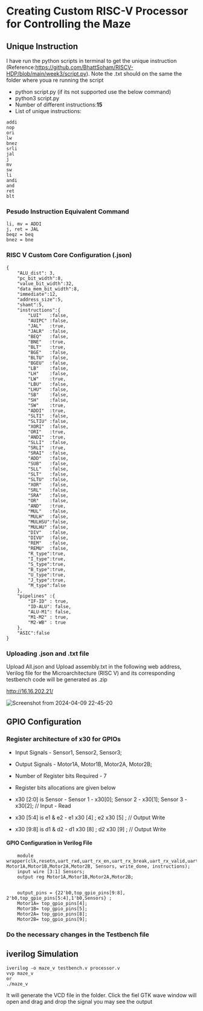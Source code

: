 # Creating Custom RISC-V Processor for Controlling the Maze
## Unique Instruction
I have run the python scripts in terminal to get the unique instruction (Reference:https://github.com/BhattSoham/RISCV-HDP/blob/main/week3/script.py). Note the .txt should on the same the folder where youa re running the script
+ python script.py (if its not supported use the below command)
+ python3 script.py
+ Number of different instructions:**15**
+ List of unique instructions:
```
addi
nop
ori
lw
bnez
srli
jal
j
mv
sw
li
andi
and
ret
blt
```
### Pesudo Instruction Equivalent Command
```
li, mv = ADDI 
j, ret = JAL 
beqz = beq  
bnez = bne

```
### RISC V Custom Core Configuration (.json)
```
{
    "ALU_dist": 3,
    "pc_bit_width":8,
    "value_bit_width":32,
    "data_mem_bit_width":8,
    "immediate":12,
    "address_size":5,
    "shamt":5,
    "instructions":{
        "LUI"   :false, 
        "AUIPC" :false,
        "JAL"   :true,  
        "JALR"  :false,
        "BEQ"   :false,
        "BNE"   :true,
        "BLT"   :true,
        "BGE"   :false,
        "BLTU"  :false,
        "BGEU"  :false,
        "LB"    :false,
        "LH"    :false,
        "LW"    :true,
        "LBU"   :false,
        "LHU"   :false,
        "SB"    :false,
        "SH"    :false,
        "SW"    :true,
        "ADDI"  :true,
        "SLTI"  :false,
        "SLTIU" :false,
        "XORI"  :false,
        "ORI"   :true,
        "ANDI"  :true,
        "SLLI"  :false,
        "SRLI"  :true,
        "SRAI"  :false,
        "ADD"   :false,
        "SUB"   :false,
        "SLL"   :false,
        "SLT"   :false,
        "SLTU"  :false,
        "XOR"   :false,
        "SRL"   :false,
        "SRA"   :false,
        "OR"    :false,
        "AND"   :true,
        "MUL"   :false,
        "MULH"  :false,
        "MULHSU":false,
        "MULHU" :false,
        "DIV"   :false,
        "DIVU"  :false,
        "REM"   :false,
        "REMU"  :false,
        "R_type":true,
        "I_type":true,
        "S_type":true,
        "B_type":true,
        "U_type":true,
        "J_type":true,
        "M_type":false 
    },
    "pipelines" :{
        "IF-ID" : true,
        "ID-ALU": false,
        "ALU-M1": false,
        "M1-M2" : true,
        "M2-WB" : true
    },
    "ASIC":false
}

```
### Uploading .json and .txt file
Upload All.json and Upload assembly.txt in the following web address, Verilog file for the Microarchitecture (RISC V) and its corresponding testbench code will be generated as .zip

http://16.16.202.21/

![Screenshot from 2024-04-09 22-45-20](https://github.com/eceelango/RISC-V_HDP/assets/65966247/5ca83750-cad3-4a13-9a46-b47b9b5c70f4)

## GPIO Configuration
### Register architecture of x30 for GPIOs

+ Input Signals - Sensor1, Sensor2, Sensor3;
+ Output Signals -  Motor1A, Motor1B, Motor2A, Motor2B;
+ Number of Register bits Required - 7
+ Register bits allocations are given below

+ x30 [2:0] is Sensor -  Sensor 1 - x30[0]; Sensor 2 - x30[1]; Sensor 3 - x30[2];   // Input - Read
+ x30 [5:4] is e1 & e2 - e1 x30 [4] ; e2 x30 [5] ;  // Output Write
+ x30 [9:8] is d1 & d2 - d1 x30 [8] ; d2 x30 [9] ;  // Output Write

 #### GPIO Configuration in Verilog File
```
    module wrapper(clk,resetn,uart_rxd,uart_rx_en,uart_rx_break,uart_rx_valid,uart_rx_data, Motor1A,Motor1B,Motor2A,Motor2B, Sensors, write_done, instructions);
    input wire [3:1] Sensors;
    output reg Motor1A,Motor1B,Motor2A,Motor2B;


    output_pins = {22'b0,top_gpio_pins[9:8], 2'b0,top_gpio_pins[5:4],1'b0,Sensors} ; 
    Motor1A= top_gpio_pins[4]; 
    Motor1B= top_gpio_pins[5]; 
    Motor2A= top_gpio_pins[8]; 
    Motor2B= top_gpio_pins[9];
```
### Do the necessary changes in the Testbench file    
## iverilog Simulation

```
iverilog -o maze_v testbench.v processor.v
vvp maze_v
or
./maze_v
```
It will generate the VCD file in the folder. Click the fiel GTK wave window will open and drag and drop the signal you may see the output
